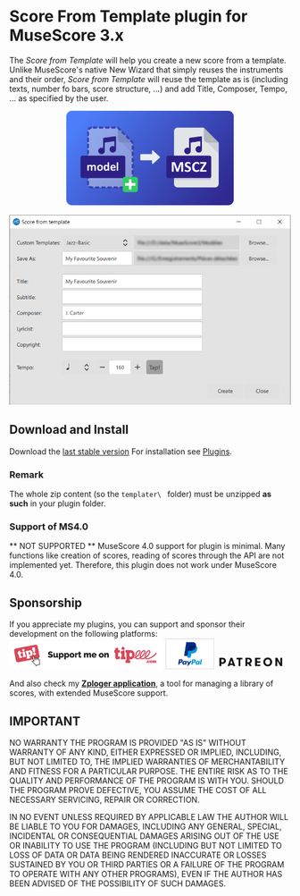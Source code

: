 
# Score From Template plugin for MuseScore 3.x
The *Score from Template* will help you create a new score from a template. Unlike MuseScore's native New Wizard that simply reuses the instruments and their order, *Score from Template* will reuse the template as is (including texts, number fo bars, score structure, ...) and add Title, Composer, Tempo, ... as specified by the user.
<p align="center"><img src="/templater/logoTemplater.png" Alt="logo" width="300" /></p>

![Score From Template in action](/demo/templater-demo.png)



## Download and Install ##
Download the [last stable version](https://github.com/lgvr123/musescore-templater/releases)
For installation see [Plugins](https://musescore.org/en/handbook/3/plugins).

### Remark
The whole zip content (so the `templater\ ` folder) must be unzipped **as such** in your plugin folder. <br/>

### Support of MS4.0
** NOT SUPPORTED **
MuseScore 4.0 support for plugin is minimal. Many functions like creation of scores, reading of scores through the API are not implemented yet.
Therefore, this plugin does not work under MuseScore 4.0.

## Sponsorship ##
If you appreciate my plugins, you can support and sponsor their development on the following platforms:
[<img src="/support/Button-Tipeee.png" alt="Support me on Tipee" height="50"/>](https://www.tipeee.com/parkingb) 
[<img src="/support/paypal.jpg" alt="Support me on Paypal" height="55"/>](https://www.paypal.me/LaurentvanRoy) 
[<img src="/support/patreon.png" alt="Support me on Patreon" height="25"/>](https://patreon.com/parkingb)

And also check my **[Zploger application](https://www.parkingb.be/zploger)**, a tool for managing a library of scores, with extended MuseScore support.

## IMPORTANT
NO WARRANTY THE PROGRAM IS PROVIDED "AS IS" WITHOUT WARRANTY OF ANY KIND, EITHER EXPRESSED OR IMPLIED, INCLUDING, BUT NOT LIMITED TO, THE IMPLIED WARRANTIES OF MERCHANTABILITY AND FITNESS FOR A PARTICULAR PURPOSE. THE ENTIRE RISK AS TO THE QUALITY AND PERFORMANCE OF THE PROGRAM IS WITH YOU. SHOULD THE PROGRAM PROVE DEFECTIVE, YOU ASSUME THE COST OF ALL NECESSARY SERVICING, REPAIR OR CORRECTION.

IN NO EVENT UNLESS REQUIRED BY APPLICABLE LAW THE AUTHOR WILL BE LIABLE TO YOU FOR DAMAGES, INCLUDING ANY GENERAL, SPECIAL, INCIDENTAL OR CONSEQUENTIAL DAMAGES ARISING OUT OF THE USE OR INABILITY TO USE THE PROGRAM (INCLUDING BUT NOT LIMITED TO LOSS OF DATA OR DATA BEING RENDERED INACCURATE OR LOSSES SUSTAINED BY YOU OR THIRD PARTIES OR A FAILURE OF THE PROGRAM TO OPERATE WITH ANY OTHER PROGRAMS), EVEN IF THE AUTHOR HAS BEEN ADVISED OF THE POSSIBILITY OF SUCH DAMAGES.
